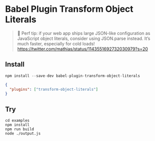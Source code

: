 # Babel Plugin Transform Object Literals

> 🚀 Perf tip: if your web app ships large JSON-like configuration as JavaScript object literals, consider using JSON.parse instead. It’s much faster, especially for cold loads!
> https://twitter.com/mathias/status/1143551692732030979?s=20

## Install

```js
npm install --save-dev babel-plugin-transform-object-literals
```

```json
{
  "plugins": ["transform-object-literals"]
}
```

## Try

```
cd examples
npm install
npm run build
node ./output.js
```

